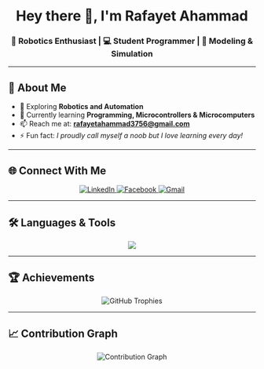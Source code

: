<!-- Profile Header -->
<h1 align="center">Hey there 👋, I'm Rafayet Ahammad</h1>
<h3 align="center">🤖 Robotics Enthusiast | 💻 Student Programmer | 🔧 Modeling & Simulation</h3>

---

## 🌟 About Me
- 🔭 Exploring **Robotics and Automation**  
- 🌱 Currently learning **Programming, Microcontrollers & Microcomputers**  
- 📫 Reach me at: **rafayetahammad3756@gmail.com**  
- ⚡ Fun fact: *I proudly call myself a noob but I love learning every day!*  

---

## 🌐 Connect With Me
<p align="center">
  <a href="https://www.linkedin.com/in/rafayet-ahammad-8292b1285" target="_blank">
    <img src="https://img.shields.io/badge/LinkedIn-0A66C2?style=for-the-badge&logo=linkedin&logoColor=white" alt="LinkedIn"/>
  </a>
  <a href="https://www.facebook.com/rafayet.ahammad" target="_blank">
    <img src="https://img.shields.io/badge/Facebook-1877F2?style=for-the-badge&logo=facebook&logoColor=white" alt="Facebook"/>
  </a>
  <a href="mailto:rafayetahammad3756@gmail.com" target="_blank">
    <img src="https://img.shields.io/badge/Gmail-D14836?style=for-the-badge&logo=gmail&logoColor=white" alt="Gmail"/>
  </a>
</p>

---

## 🛠️ Languages & Tools
<p align="center">
  <img src="https://skillicons.dev/icons?i=arduino,c,cpp,css,git,html,linux,matlab,vscode" />
</p>

---

## 🏆 Achievements
<p align="center">
  <img src="https://github-profile-trophy.vercel.app/?username=carbolicacid&theme=onestar&row=1&no-frame=true&margin-w=10" alt="GitHub Trophies"/>
</p>

---

## 📈 Contribution Graph
<p align="center">
  <img src="https://github-readme-activity-graph.vercel.app/graph?username=carbolicacid&theme=react-dark&hide_border=true" alt="Contribution Graph"/>
</p>
